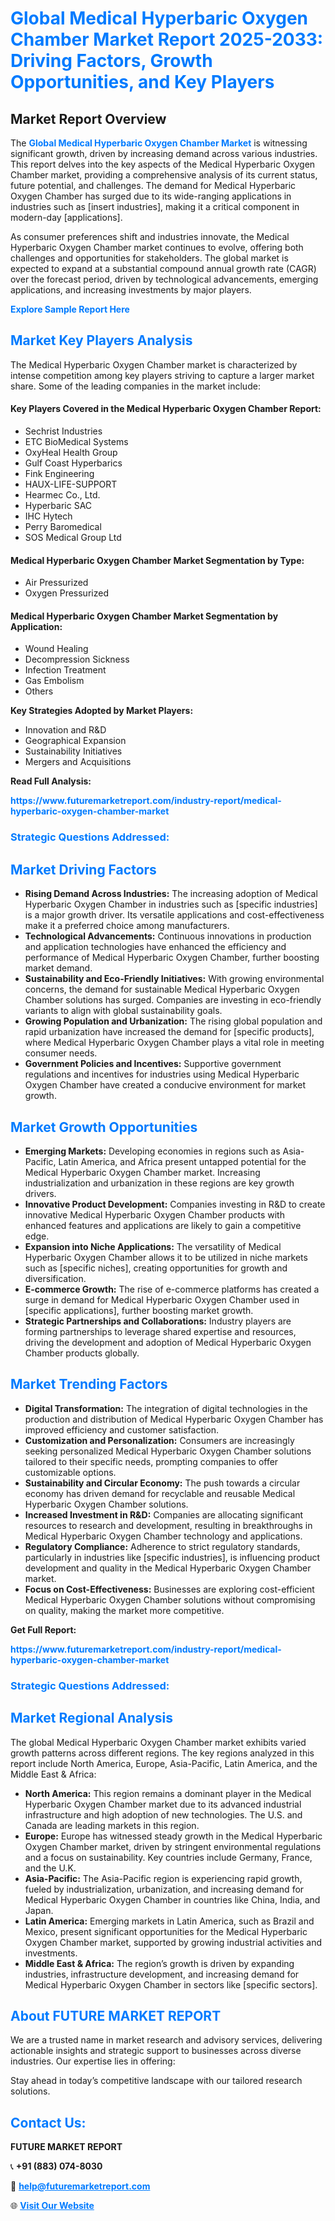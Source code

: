 <h1 style="color: #007BFF;">Global Medical Hyperbaric Oxygen Chamber Market Report 2025-2033: Driving Factors, Growth Opportunities, and Key Players</h1>

<section id="overview">
<h2>Market Report Overview</h2>
<p>The <a href="https://www.futuremarketreport.com/industry-report/medical-hyperbaric-oxygen-chamber-market" style="color: #007BFF; text-decoration: none;"><strong>Global Medical Hyperbaric Oxygen Chamber Market</strong></a> is witnessing significant growth, driven by increasing demand across various industries. This report delves into the key aspects of the Medical Hyperbaric Oxygen Chamber market, providing a comprehensive analysis of its current status, future potential, and challenges. The demand for Medical Hyperbaric Oxygen Chamber has surged due to its wide-ranging applications in industries such as [insert industries], making it a critical component in modern-day [applications].</p>
<p>As consumer preferences shift and industries innovate, the Medical Hyperbaric Oxygen Chamber market continues to evolve, offering both challenges and opportunities for stakeholders. The global market is expected to expand at a substantial compound annual growth rate (CAGR) over the forecast period, driven by technological advancements, emerging applications, and increasing investments by major players.</p>
</section>

<section id="overview">
<p><a href="https://www.futuremarketreport.com/request-sample/reportId=57569" style="color: #007BFF; text-decoration: none;"><strong>Explore Sample Report Here</strong></a></p>
</section>

<section id="key-players">
<h2 style="color: #007BFF;">Market Key Players Analysis</h2>
<p>The Medical Hyperbaric Oxygen Chamber market is characterized by intense competition among key players striving to capture a larger market share. Some of the leading companies in the market include:</p>
<h4>Key Players Covered in the Medical Hyperbaric Oxygen Chamber Report:</h4>
<ul><li>Sechrist Industries</li><li>ETC BioMedical Systems</li><li>OxyHeal Health Group</li><li>Gulf Coast Hyperbarics</li><li>Fink Engineering</li><li>HAUX-LIFE-SUPPORT</li><li>Hearmec Co., Ltd.</li><li>Hyperbaric SAC</li><li>IHC Hytech</li><li>Perry Baromedical</li><li>SOS Medical Group Ltd</li></ul>
<h4>Medical Hyperbaric Oxygen Chamber Market Segmentation by Type:</h4>
<ul><li>Air Pressurized</li><li>Oxygen Pressurized</li></ul>

<h4>Medical Hyperbaric Oxygen Chamber Market Segmentation by Application:</h4>
<ul><li>Wound Healing</li><li>Decompression Sickness</li><li>Infection Treatment</li><li>Gas Embolism</li><li>Others</li></ul>
<p><strong>Key Strategies Adopted by Market Players:</strong></p>
<ul>
<li>Innovation and R&D</li>
<li>Geographical Expansion</li>
<li>Sustainability Initiatives</li>
<li>Mergers and Acquisitions</li>
</ul>
</section>

<section>
<p><strong>Read Full Analysis: </strong></p><a href="https://www.futuremarketreport.com/industry-report/medical-hyperbaric-oxygen-chamber-market" style="color: #007BFF; text-decoration: none;"><strong>https://www.futuremarketreport.com/industry-report/medical-hyperbaric-oxygen-chamber-market</strong></a>
<h3 style="color: #007BFF;">Strategic Questions Addressed:</h3>
</section>

<section id="driving-factors">
<h2 style="color: #007BFF;">Market Driving Factors</h2>
<ul>
<li><strong>Rising Demand Across Industries:</strong> The increasing adoption of Medical Hyperbaric Oxygen Chamber in industries such as [specific industries] is a major growth driver. Its versatile applications and cost-effectiveness make it a preferred choice among manufacturers.</li>
<li><strong>Technological Advancements:</strong> Continuous innovations in production and application technologies have enhanced the efficiency and performance of Medical Hyperbaric Oxygen Chamber, further boosting market demand.</li>
<li><strong>Sustainability and Eco-Friendly Initiatives:</strong> With growing environmental concerns, the demand for sustainable Medical Hyperbaric Oxygen Chamber solutions has surged. Companies are investing in eco-friendly variants to align with global sustainability goals.</li>
<li><strong>Growing Population and Urbanization:</strong> The rising global population and rapid urbanization have increased the demand for [specific products], where Medical Hyperbaric Oxygen Chamber plays a vital role in meeting consumer needs.</li>
<li><strong>Government Policies and Incentives:</strong> Supportive government regulations and incentives for industries using Medical Hyperbaric Oxygen Chamber have created a conducive environment for market growth.</li>
</ul>
</section>

<section id="growth-opportunities">
<h2 style="color: #007BFF;">Market Growth Opportunities</h2>
<ul>
<li><strong>Emerging Markets:</strong> Developing economies in regions such as Asia-Pacific, Latin America, and Africa present untapped potential for the Medical Hyperbaric Oxygen Chamber market. Increasing industrialization and urbanization in these regions are key growth drivers.</li>
<li><strong>Innovative Product Development:</strong> Companies investing in R&D to create innovative Medical Hyperbaric Oxygen Chamber products with enhanced features and applications are likely to gain a competitive edge.</li>
<li><strong>Expansion into Niche Applications:</strong> The versatility of Medical Hyperbaric Oxygen Chamber allows it to be utilized in niche markets such as [specific niches], creating opportunities for growth and diversification.</li>
<li><strong>E-commerce Growth:</strong> The rise of e-commerce platforms has created a surge in demand for Medical Hyperbaric Oxygen Chamber used in [specific applications], further boosting market growth.</li>
<li><strong>Strategic Partnerships and Collaborations:</strong> Industry players are forming partnerships to leverage shared expertise and resources, driving the development and adoption of Medical Hyperbaric Oxygen Chamber products globally.</li>
</ul>
</section>

<section id="trending-factors">
<h2 style="color: #007BFF;">Market Trending Factors</h2>
<ul>
<li><strong>Digital Transformation:</strong> The integration of digital technologies in the production and distribution of Medical Hyperbaric Oxygen Chamber has improved efficiency and customer satisfaction.</li>
<li><strong>Customization and Personalization:</strong> Consumers are increasingly seeking personalized Medical Hyperbaric Oxygen Chamber solutions tailored to their specific needs, prompting companies to offer customizable options.</li>
<li><strong>Sustainability and Circular Economy:</strong> The push towards a circular economy has driven demand for recyclable and reusable Medical Hyperbaric Oxygen Chamber solutions.</li>
<li><strong>Increased Investment in R&D:</strong> Companies are allocating significant resources to research and development, resulting in breakthroughs in Medical Hyperbaric Oxygen Chamber technology and applications.</li>
<li><strong>Regulatory Compliance:</strong> Adherence to strict regulatory standards, particularly in industries like [specific industries], is influencing product development and quality in the Medical Hyperbaric Oxygen Chamber market.</li>
<li><strong>Focus on Cost-Effectiveness:</strong> Businesses are exploring cost-efficient Medical Hyperbaric Oxygen Chamber solutions without compromising on quality, making the market more competitive.</li>
</ul>
</section>

<section>
<p><strong>Get Full Report: </strong></p><a href="https://www.futuremarketreport.com/industry-report/medical-hyperbaric-oxygen-chamber-market" style="color: #007BFF; text-decoration: none;"><strong>https://www.futuremarketreport.com/industry-report/medical-hyperbaric-oxygen-chamber-market</strong></a>
<h3 style="color: #007BFF;">Strategic Questions Addressed:</h3>
</section>


<section id="regional-analysis">
<h2 style="color: #007BFF;">Market Regional Analysis</h2>
<p>The global Medical Hyperbaric Oxygen Chamber market exhibits varied growth patterns across different regions. The key regions analyzed in this report include North America, Europe, Asia-Pacific, Latin America, and the Middle East & Africa:</p>
<ul>
<li><strong>North America:</strong> This region remains a dominant player in the Medical Hyperbaric Oxygen Chamber market due to its advanced industrial infrastructure and high adoption of new technologies. The U.S. and Canada are leading markets in this region.</li>
<li><strong>Europe:</strong> Europe has witnessed steady growth in the Medical Hyperbaric Oxygen Chamber market, driven by stringent environmental regulations and a focus on sustainability. Key countries include Germany, France, and the U.K.</li>
<li><strong>Asia-Pacific:</strong> The Asia-Pacific region is experiencing rapid growth, fueled by industrialization, urbanization, and increasing demand for Medical Hyperbaric Oxygen Chamber in countries like China, India, and Japan.</li>
<li><strong>Latin America:</strong> Emerging markets in Latin America, such as Brazil and Mexico, present significant opportunities for the Medical Hyperbaric Oxygen Chamber market, supported by growing industrial activities and investments.</li>
<li><strong>Middle East & Africa:</strong> The region’s growth is driven by expanding industries, infrastructure development, and increasing demand for Medical Hyperbaric Oxygen Chamber in sectors like [specific sectors].</li>
</ul>
</section>

<footer>
<h2 style="color: #007BFF;">About FUTURE MARKET REPORT</h2>
<p>We are a trusted name in market research and advisory services, delivering actionable insights and strategic support to businesses across diverse industries. Our expertise lies in offering:</p>

<p>Stay ahead in today’s competitive landscape with our tailored research solutions.</p>

<h2 style="color: #007BFF;">Contact Us:</h2>
<p><strong>FUTURE MARKET REPORT</strong></p>
<p>📞 <strong>+91 (883) 074-8030</strong></p>
<p>📧 <strong><a href="mailto:help@futuremarketreport.com" style="color: #007BFF;">help@futuremarketreport.com</a></strong></p>
<p>🌐 <strong><a href="https://www.futuremarketreport.com/" style="color: #007BFF;">Visit Our Website</a></strong></p>
</footer>